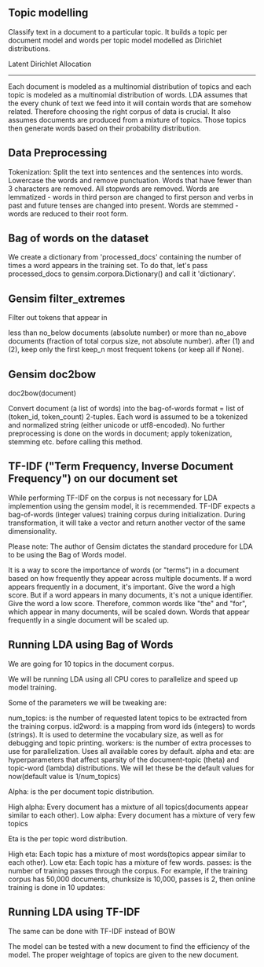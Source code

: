 Topic modelling
---------------

Classify text in a document to a particular topic. It builds a topic per document model and 
words per topic model modelled as Dirichlet distributions.

Latent Dirichlet Allocation
______________
Each document is modeled as a multinomial distribution of topics and each topic is modeled as a multinomial distribution of words.
LDA assumes that the every chunk of text we feed into it will contain words that are somehow related. Therefore choosing the right corpus of data is crucial.
It also assumes documents are produced from a mixture of topics. Those topics then generate words based on their probability distribution.

Data Preprocessing
------------------

Tokenization: Split the text into sentences and the sentences into words. Lowercase the words and remove punctuation.
Words that have fewer than 3 characters are removed.
All stopwords are removed.
Words are lemmatized - words in third person are changed to first person and verbs in past and future tenses are changed into present.
Words are stemmed - words are reduced to their root form.

Bag of words on the dataset
---------------------------

We create a dictionary from 'processed_docs' containing the number of times a word appears in the training set. To do that, let's pass processed_docs to gensim.corpora.Dictionary() and call it 'dictionary'.

Gensim filter_extremes
---------------------
Filter out tokens that appear in

less than no_below documents (absolute number) or
more than no_above documents (fraction of total corpus size, not absolute number).
after (1) and (2), keep only the first keep_n most frequent tokens (or keep all if None).

Gensim doc2bow
-----------------

doc2bow(document)

Convert document (a list of words) into the bag-of-words format = list of (token_id, token_count) 2-tuples. Each word is assumed to be a tokenized and normalized string (either unicode or utf8-encoded). No further preprocessing is done on the words in document; apply tokenization, stemming etc. before calling this method.

TF-IDF ("Term Frequency, Inverse Document Frequency") on our document set
------------------------------
While performing TF-IDF on the corpus is not necessary for LDA implemention using the gensim model, it is recemmended. TF-IDF expects a bag-of-words (integer values) training corpus during initialization. During transformation, it will take a vector and return another vector of the same dimensionality.

Please note: The author of Gensim dictates the standard procedure for LDA to be using the Bag of Words model.

It is a way to score the importance of words (or "terms") in a document based on how frequently they appear across multiple documents.
If a word appears frequently in a document, it's important. Give the word a high score. But if a word appears in many documents, it's not a unique identifier. Give the word a low score.
Therefore, common words like "the" and "for", which appear in many documents, will be scaled down. Words that appear frequently in a single document will be scaled up.

Running LDA using Bag of Words
-----------------------------

We are going for 10 topics in the document corpus.

We will be running LDA using all CPU cores to parallelize and speed up model training.

Some of the parameters we will be tweaking are:

num_topics: is the number of requested latent topics to be extracted from the training corpus.
id2word:  is a mapping from word ids (integers) to words (strings). It is used to determine the vocabulary size, as well as for debugging and topic printing.
workers: is the number of extra processes to use for parallelization. Uses all available cores by default.
alpha and eta: are hyperparameters that affect sparsity of the document-topic (theta) and topic-word (lambda) distributions. We will let these be the default values for now(default value is 1/num_topics)

Alpha:  is the per document topic distribution.

High alpha: Every document has a mixture of all topics(documents appear similar to each other).
Low alpha: Every document has a mixture of very few topics

Eta is the per topic word distribution.

High eta: Each topic has a mixture of most words(topics appear similar to each other).
Low eta: Each topic has a mixture of few words.
passes:  is the number of training passes through the corpus. For example, if the training corpus has 50,000 documents, chunksize is 10,000, passes is 2, then online training is done in 10 updates:

Running LDA using TF-IDF
-----------------------

The same can be done with TF-IDF instead of BOW

The model can be tested with a new document to find the efficiency of the model. The proper weightage of topics are given to the new document. 